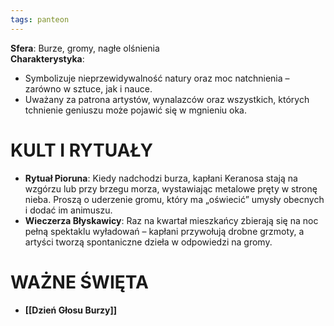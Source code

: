 ```yaml
---
tags: panteon
---
```

**Sfera**: Burze, gromy, nagłe olśnienia  
**Charakterystyka**:
- Symbolizuje nieprzewidywalność natury oraz moc natchnienia – zarówno w sztuce, jak i nauce.
- Uważany za patrona artystów, wynalazców oraz wszystkich, których tchnienie geniuszu może pojawić się w mgnieniu oka.
# KULT I RYTUAŁY
- **Rytuał Pioruna**: Kiedy nadchodzi burza, kapłani Keranosa stają na wzgórzu lub przy brzegu morza, wystawiając metalowe pręty w stronę nieba. Proszą o uderzenie gromu, który ma „oświecić” umysły obecnych i dodać im animuszu.
- **Wieczerza Błyskawicy**: Raz na kwartał mieszkańcy zbierają się na noc pełną spektaklu wyładowań – kapłani przywołują drobne grzmoty, a artyści tworzą spontaniczne dzieła w odpowiedzi na gromy.
# WAŻNE ŚWIĘTA
- **[[Dzień Głosu Burzy]]**